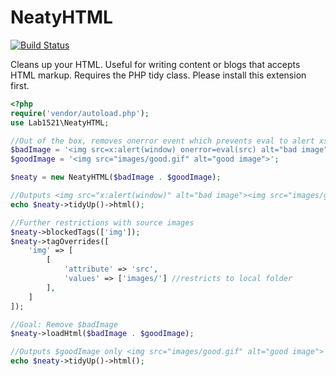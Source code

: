 # NeatyHTML

[![Build Status](https://travis-ci.org/lab1521/NeatyHTML.svg?branch=master)](https://travis-ci.org/lab1521/NeatyHTML)

Cleans up your HTML. Useful for writing content or blogs that accepts HTML markup.
Requires the PHP tidy class. Please install this extension first.
```php
<?php
require('vendor/autoload.php');
use Lab1521\NeatyHTML;

//Out of the box, removes onerror event which prevents eval to alert xss hack
$badImage = '<img src=x:alert(window) onerror=eval(src) alt="bad image">';
$goodImage = '<img src="images/good.gif" alt="good image">';

$neaty = new NeatyHTML($badImage . $goodImage);

//Outputs <img src="x:alert(window)" alt="bad image"><img src="images/good.gif" alt="good image">
echo $neaty->tidyUp()->html();

//Further restrictions with source images
$neaty->blockedTags(['img']);
$neaty->tagOverrides([
    'img' => [
        [
            'attribute' => 'src',
            'values' => ['images/'] //restricts to local folder
        ],
    ]
]);

//Goal: Remove $badImage
$neaty->loadHtml($badImage . $goodImage);

//Outputs $goodImage only <img src="images/good.gif" alt="good image">
echo $neaty->tidyUp()->html();
```
